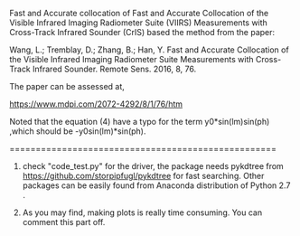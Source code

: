 Fast and Accurate collocation of Fast and Accurate Collocation of the Visible Infrared Imaging Radiometer Suite (VIIRS) Measurements with Cross-Track Infrared Sounder (CrIS) based the method from the paper:

Wang, L.; Tremblay, D.; Zhang, B.; Han, Y. Fast and Accurate Collocation of the Visible Infrared Imaging Radiometer Suite Measurements with Cross-Track Infrared Sounder. Remote Sens. 2016, 8, 76.

The paper can be assessed at,

https://www.mdpi.com/2072-4292/8/1/76/htm

Noted that the equation (4) have a typo for the term y0*sin(lm)sin(ph) ,which should be -y0sin(lm)*sin(ph).

===================================================

1) check "code_test.py" for the driver, the package needs pykdtree from https://github.com/storpipfugl/pykdtree for fast searching. Other packages can be easily found from Anaconda distribution of Python 2.7 .

2) As you may find, making plots is really time consuming. You can comment this part off.